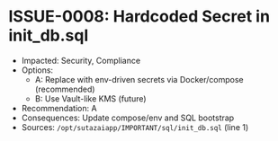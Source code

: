 # ISSUE-0008: Hardcoded Secret in init_db.sql

- Impacted: Security, Compliance
- Options:
  - A: Replace with env-driven secrets via Docker/compose (recommended)
  - B: Use Vault-like KMS (future)
- Recommendation: A
- Consequences: Update compose/env and SQL bootstrap
- Sources: `/opt/sutazaiapp/IMPORTANT/sql/init_db.sql` (line 1)